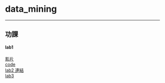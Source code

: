 # data_mining
------------------------------------------------------------------------------
## 功課
#### lab1
[影片](https://youtu.be/COuzaDxH1bA/ "Title") 
<br />[code](https://github.com/Huwalli/data_mining/blob/main/lab1.ipynb)
<br />[lab2 連結](https://colab.research.google.com/drive/1rOZoPOvD_Cek_vJDXeAnvstsYj73yMl-?usp=drive_link )
<br />[lab3](https://colab.research.google.com/drive/1KXCmTLfuuPTEUuKddvJhIi_eQi5VWmwi?usp=sharing)
